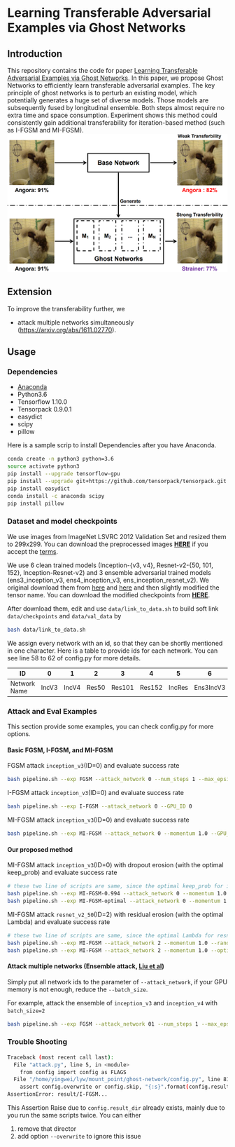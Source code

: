 # Learning Transferable Adversarial Examples via Ghost Networks

## Introduction
This repository contains the code for paper [Learning Transferable Adversarial Examples via Ghost Networks](https://arxiv.org/abs/1812.03413). 
In this paper, we propose Ghost Networks to efficiently learn transferable adversarial examples. 
The key principle of ghost networks is to perturb an existing model, which potentially generates a huge set of diverse models.
Those models are subsequently fused by longitudinal ensemble. Both steps almost require no extra time and space consumption.
Experiment shows this method could consistently gain additional transferability for iteration-based method (such as I-FGSM and MI-FGSM).
![demo](demo.png)

## Extension
To improve the transferability further, we
- attack multiple networks simultaneously (https://arxiv.org/abs/1611.02770).

## Usage

### Dependencies
+ [Anaconda](https://www.anaconda.com/distribution/) 
+ Python3.6
+ Tensorflow 1.10.0
+ Tensorpack 0.9.0.1
+ easydict
+ scipy
+ pillow

Here is a sample scrip to install Dependencies after you have Anaconda.
```bash
conda create -n python3 python=3.6
source activate python3
pip install --upgrade tensorflow-gpu
pip install --upgrade git+https://github.com/tensorpack/tensorpack.git
pip install easydict
conda install -c anaconda scipy
pip install pillow
```

### Dataset and model checkpoints
We use images from ImageNet LSVRC 2012 Validation Set and resized them to 299x299.
You can download the preprocessed images **[HERE](https://livejohnshopkins-my.sharepoint.com/:u:/g/personal/yli286_jh_edu/Ecdhl1ZmYLVDmjsEBCTxAEsBYQndaXNu4StPmrAuin2IrQ?e=wRVSUd)**
if you accept the [terms](http://academictorrents.com/details/5d6d0df7ed81efd49ca99ea4737e0ae5e3a5f2e5).

We use 6 clean trained models (Inception-{v3, v4}, Resnet-v2-{50, 101, 152}, Inception-Resnet-v2) 
and 3 ensemble adversarial trained models (ens3_inception_v3, ens4_inception_v3, ens_inception_resnet_v2).
We original download them from [here](https://github.com/tensorflow/models/tree/master/research/slim) and [here](https://github.com/tensorflow/models/tree/master/research/adv_imagenet_models)
and then slightly modified the tensor name. You can download the modified checkpoints from **[HERE](https://livejohnshopkins-my.sharepoint.com/:u:/g/personal/yli286_jh_edu/ETyQNqHlah9KmCqOvUDjQsYBzoU4dKRZ5QuPjc4PKdyiJA?e=yaePGL)**.

After download them, edit and use ```data/link_to_data.sh``` to build soft link ```data/checkpoints``` and ```data/val_data``` by
```bash
bash data/link_to_data.sh
```

We assign every network with an id, so that they can be shortly mentioned in one character. Here is a table to provide ids for each network.
You can see line 58 to 62 of config.py for more details.

ID | 0 | 1 | 2 | 3 | 4 | 5 | 6 | 7 | 8 
---|---|---|---|---|---|---|---|---|---
Network Name|IncV3|IncV4|Res50|Res101|Res152|IncRes|Ens3IncV3|Ens3IncV4|EnsIncRes 

### Attack and Eval Examples
This section provide some examples, you can check config.py for more options.
#### Basic FGSM, I-FGSM, and MI-FGSM
FGSM attack ```inception_v3```(ID=0) and evaluate success rate
```bash
bash pipeline.sh --exp FGSM --attack_network 0 --num_steps 1 --max_epsilon 8.0 --step_size 8.0 --GPU_ID 0
```

I-FGSM attack ```inception_v3```(ID=0) and evaluate success rate
```bash
bash pipeline.sh --exp I-FGSM --attack_network 0 --GPU_ID 0
```

MI-FGSM attack ```inception_v3```(ID=0) and evaluate success rate
```bash
bash pipeline.sh --exp MI-FGSM --attack_network 0 --momentum 1.0 --GPU_ID 0
```

#### Our proposed method
MI-FGSM attack ```inception_v3```(ID=0) with dropout erosion (with the optimal keep_prob) and evaluate success rate
```bash
# these two line of scripts are same, since the optimal keep_prob for inception_v3 is 0.994
bash pipeline.sh --exp MI-FGSM-0.994 --attack_network 0 --momentum 1.0 --keep_prob 0.994 --GPU_ID 0
bash pipeline.sh --exp MI-FGSM-optimal --attack_network 0 --momentum 1.0 --optimal --GPU_ID 0
```

MI-FGSM attack ```resnet_v2_50```(ID=2) with residual erosion (with the optimal Lambda) and evaluate success rate
```bash
# these two line of scripts are same, since the optimal Lambda for resnet_v2_50 is 0.22
bash pipeline.sh --exp MI-FGSM --attack_network 2 --momentum 1.0 --random_range 0.22 --GPU_ID 0
bash pipeline.sh --exp MI-FGSM --attack_network 2 --momentum 1.0 --optimal --GPU_ID 0
```

#### Attack multiple networks (Ensemble attack, [Liu et al](https://arxiv.org/abs/1611.02770))
Simply put all network ids to the parameter of ```--attack_network```, if your GPU memory is not enough, reduce the ```--batch_size```.

For example, attack the ensemble of ```inception_v3``` and ```inception_v4``` with ```batch_size=2```
```bash
bash pipeline.sh --exp FGSM --attack_network 01 --num_steps 1 --max_epsilon 8.0 --step_size 8.0 --batch_size 2 --GPU_ID 0
```

### Trouble Shooting
```bash
Traceback (most recent call last):
  File "attack.py", line 5, in <module>
    from config import config as FLAGS
  File "/home/yingwei/lyw/mount_point/ghost-network/config.py", line 81, in <module>
    assert config.overwrite or config.skip, "{:s}".format(config.result_dir)
AssertionError: result/I-FGSM...
```
This Assertion Raise due to ```config.result_dir``` already exists, mainly due to you run the same scripts twice. You can either 
1) remove that director
2) add option ``--overwrite`` to ignore this issue 